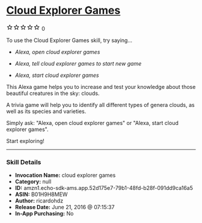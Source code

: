 # [Cloud Explorer Games](http://alexa.amazon.com/#skills/amzn1.echo-sdk-ams.app.52d175e7-79b1-48fd-b28f-091dd9ca16a5)
![0 stars](../../images/ic_star_border_black_18dp_1x.png)![0 stars](../../images/ic_star_border_black_18dp_1x.png)![0 stars](../../images/ic_star_border_black_18dp_1x.png)![0 stars](../../images/ic_star_border_black_18dp_1x.png)![0 stars](../../images/ic_star_border_black_18dp_1x.png) 0

To use the Cloud Explorer Games skill, try saying...

* *Alexa, open cloud explorer games*

* *Alexa, tell cloud explorer games to start new game*

* *Alexa, start cloud explorer games*

This Alexa game helps you to increase and test your knowledge about those beautiful creatures in the sky: clouds.

A trivia game will help you to identify all different types of genera clouds, as well as its species and varieties.

Simply ask:
"Alexa, open cloud explorer games" or "Alexa, start cloud explorer games".

Start exploring!

***

### Skill Details

* **Invocation Name:** cloud explorer games
* **Category:** null
* **ID:** amzn1.echo-sdk-ams.app.52d175e7-79b1-48fd-b28f-091dd9ca16a5
* **ASIN:** B01H9H8MEW
* **Author:** ricardohdz
* **Release Date:** June 21, 2016 @ 07:15:37
* **In-App Purchasing:** No
